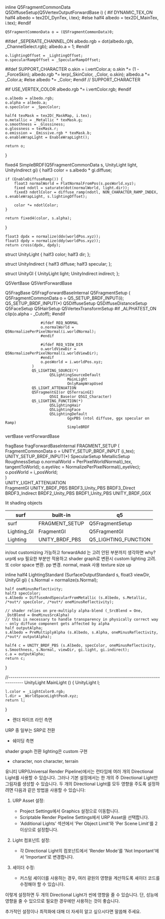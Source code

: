 inline Q5FragmentCommonData Q5DiffuseSetup(Q5VertexOutputForwardBase i)
{
#if DYNAMIC_TEX_ON
	half4 albedo = tex2D(_DynTex, i.tex);
#else
	half4 albedo = tex2D(_MainTex, i.tex);
#endif

	Q5FragmentCommonData o = (Q5FragmentCommonData)0;

#ifdef _SEPERATE_CHANNEL_ON
	albedo.rgb = dot(albedo.rgb, _ChannelSelect.rgb);
	albedo.a = 1;
#endif

	o.lightingOffset = _LightingOffset;
	o.specularRampOffset = _SpecularRampOffset;

#ifdef SUPPORT_CHARACTER
	o.skin = i.vertColor.a;
	o.skin *= (1 - _ForceSkin);
	albedo.rgb *= lerp(_SkinColor, _Color, o.skin);
	albedo.a *= _Color.a;
#else
	albedo *= _Color;
#endif // SUPPORT_CHARACTER

#if USE_VERTEX_COLOR
	albedo.rgb *= i.vertColor.rgb;
#endif

	o.albedo = albedo.rgb;
    o.alpha = albedo.a;
	o.specColor = _SpecColor;

	half4 texMask = tex2D(_MaskMap, i.tex);
	o.metallic = _Metallic * texMask.g;
	o.smoothness = _Glossiness;
	o.glossness = texMask.r;
	o.emission = _Emissive.rgb * texMask.b;
	o.enableWrapLight = EnableWrapLight();
	
	return o;
}

fixed4 SimpleBRDF(Q5FragmentCommonData s, UnityLight light, UnityIndirect gi)
{
	half3 color = s.albedo * gi.diffuse;

	if (EnableDiffuseRamp()) {
		float3 normalWorld = FlatNormalFromPos(s.posWorld.xyz);
		fixed ndotl = saturate(dot(normalWorld, light.dir));
		fixed3 ndotlColor = diffuse_ramp(ndotl, NON_CHARACTER_RAMP_INDEX, s.enableWrapLight, s.lightingOffset);
		
		color *= ndotlColor;
	}
		
	return fixed4(color, s.alpha);
}


	float3 dpdx = normalize(ddx(worldPos.xyz));
	float3 dpdy = normalize(ddy(worldPos.xyz));
	return cross(dpdx, dpdy);

struct UnityLight
{
    half3 color;
    half3 dir;
};

struct UnityIndirect
{
    half3 diffuse;
    half3 specular;
};

struct UnityGI
{
    UnityLight light;
    UnityIndirect indirect;
};


Q5VertBase
        Q5VertForwardBase

Q5FragBase
        Q5FragForwardBaseInternal
                Q5FragmentSetup
				(
					Q5FragmentCommonData o = Q5_SETUP_BRDF_INPUT(i);
												Q5_SETUP_BRDF_INPUT(*)
													Q5DiffuseSetup
													Q5DiffuseDistanceSetup
													Q5FaceSetup
													Q5HairSetup
													Q5VertexTransformSetup
					#if _ALPHATEST_ON	
					clip(o.alpha - _Cutoff);
					#endif

					#ifdef REQ_NORMAL
					o.normalWorld = Q5NormalizePerPixelNormal(i.worldNormal);
					#endif

					#ifdef REQ_VIEW_DIR
					o.worldViewDir = Q5NormalizePerPixelNormal(i.worldViewDir);
					#endif
					o.posWorld = i.worldPos.xyz;					
				)
                Q5_LIGHTING_SOURCE(*) 
                        Q5LightingSourceDefault
                                MainLight
                                OnlyRampWrapUsed
                Q5_LIGHT_ATTENUATION               
                Q5FragmentGI(or Q5TerrainGI)
						Q5GI_Base(or Q5GI_Character)
                Q5_LIGHTING_FUNCTION(*)
						Q5LightingHair
						Q5LightingFace
                        Q5LightingDefault
                                GgxPBS (ntol diffuse, ggx specular on Ramp)
                                SimpleBRDF
vertBase
	vertForwardBase

fragBase
    fragForwardBaseInternal
		FRAGMENT_SETUP
        	(
                FragmentCommonData o = UNITY_SETUP_BRDF_INPUT (i_tex);
											UNITY_SETUP_BRDF_INPUT(*)
												SpecularSetup
												MetallicSetup
												RoughnessSetup
                o.normalWorld = PerPixelWorldNormal(i_tex, tangentToWorld);
                o.eyeVec = NormalizePerPixelNormal(i_eyeVec);
                o.posWorld = i_posWorld;                        
            )		
		UNITY_LIGHT_ATTENUATION			
        FragmentGI
        UNITY_BRDF_PBS
			BRDF3_Unity_PBS
				BRDF3_Direct
				BRDF3_Indirect
			BRDF2_Unity_PBS
			BRDF1_Unity_PBS
				UNITY_BRDF_GGX
				

lit shading objects

| surf 				| built-in 			| q5 					|
| ------ 			| ------ 			| ------ 				|
|surf       		| FRAGMENT_SETUP    | Q5FragmentSetup		|
|Lighting<Name>_GI  | FragmentGI    	| Q5FragmentGI			|
|Lighting<Name>     | UNITY_BRDF_PBS  	| Q5_LIGHTING_FUNCTION	|

in/out customizing 가능하고 
forwardAdd 는 고려 안된 부분까지 생각하면 why?
urp에 srp 필요한 부분만 적용하고
shader graph로 변환시 custom lighting 고려. 
또 color space 변환. 
pp 변경.
normal, mask 사용
texture size up

inline half4 LightingStandard (SurfaceOutputStandard s, float3 viewDir, UnityGI gi)
{
    s.Normal = normalize(s.Normal);

    half oneMinusReflectivity;
    half3 specColor;
    s.Albedo = DiffuseAndSpecularFromMetallic (s.Albedo, s.Metallic, /*out*/ specColor, /*out*/ oneMinusReflectivity);

    // shader relies on pre-multiply alpha-blend (_SrcBlend = One, _DstBlend = OneMinusSrcAlpha)
    // this is necessary to handle transparency in physically correct way - only diffuse component gets affected by alpha
    half outputAlpha;
    s.Albedo = PreMultiplyAlpha (s.Albedo, s.Alpha, oneMinusReflectivity, /*out*/ outputAlpha);

    half4 c = UNITY_BRDF_PBS (s.Albedo, specColor, oneMinusReflectivity, s.Smoothness, s.Normal, viewDir, gi.light, gi.indirect);
    c.a = outputAlpha;
    return c;
}
					
//-------------------------------------------------------------------------------------
UnityLight MainLight ()
{
    UnityLight l;

    l.color = _LightColor0.rgb;
    l.dir = _WorldSpaceLightPos0.xyz;
    return l;
}


- 랜더 파이프 라인 측면

URP 중 일부는 SRP로 전환

- 쉐이딩 측면

shader graph 전환 lighting은 custom 구현



- character, non character, terrain



유니티 URP(Universal Render Pipeline)에서는 런타임에 여러 개의 Directional Light를 사용할 수 있습니다. 그러나 기본 설정에서는 한 개의 주 Directional Light만 그림자를 생성할 수 있습니다. 두 개의 Directional Light를 모두 영향을 주도록 설정하려면 다음과 같은 방법을 사용할 수 있습니다:

1. URP Asset 설정:
   - Project Settings에서 Graphics 설정으로 이동합니다.
   - Scriptable Render Pipeline Settings에서 URP Asset을 선택합니다.
   - 'Additional Lights' 섹션에서 'Per Object Limit'와 'Per Scene Limit'를 2 이상으로 설정합니다.

2. Light 컴포넌트 설정:
   - 각 Directional Light의 컴포넌트에서 'Render Mode'를 'Not Important'에서 'Important'로 변경합니다.

3. 셰이더 수정:
   - 커스텀 셰이더를 사용하는 경우, 여러 광원의 영향을 계산하도록 셰이더 코드를 수정해야 할 수 있습니다.

이렇게 설정하면 두 개의 Directional Light가 씬에 영향을 줄 수 있습니다. 단, 성능에 영향을 줄 수 있으므로 필요한 경우에만 사용하는 것이 좋습니다.

추가적인 설정이나 최적화에 대해 더 자세히 알고 싶으시다면 말씀해 주세요.